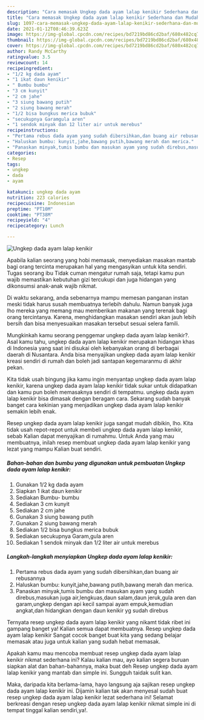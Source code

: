 ```yaml
---
description: "Cara memasak Ungkep dada ayam lalap kenikir Sederhana dan Mudah Dibuat"
title: "Cara memasak Ungkep dada ayam lalap kenikir Sederhana dan Mudah Dibuat"
slug: 1097-cara-memasak-ungkep-dada-ayam-lalap-kenikir-sederhana-dan-mudah-dibuat
date: 2021-01-12T08:46:39.623Z
image: https://img-global.cpcdn.com/recipes/bd7219bd86cd2baf/680x482cq70/ungkep-dada-ayam-lalap-kenikir-foto-resep-utama.jpg
thumbnail: https://img-global.cpcdn.com/recipes/bd7219bd86cd2baf/680x482cq70/ungkep-dada-ayam-lalap-kenikir-foto-resep-utama.jpg
cover: https://img-global.cpcdn.com/recipes/bd7219bd86cd2baf/680x482cq70/ungkep-dada-ayam-lalap-kenikir-foto-resep-utama.jpg
author: Randy McCarthy
ratingvalue: 3.5
reviewcount: 14
recipeingredient:
- "1/2 kg dada ayam"
- "1 ikat daun kenikir"
- " Bumbu bumbu"
- "3 cm kunyit"
- "2 cm jahe"
- "3 siung bawang putih"
- "2 siung bawang merah"
- "1/2 bisa bungkus merica bubuk"
- "secukupnya Garamgula aren"
- "1 sendok minyak dan 12 liter air untuk merebus"
recipeinstructions:
- "Pertama rebus dada ayam yang sudah dibersihkan,dan buang air rebusannya"
- "Haluskan bumbu: kunyit,jahe,bawang putih,bawang merah dan merica."
- "Panaskan minyak,tumis bumbu dan masukan ayam yang sudah direbus,masukan juga air,lengkuas,daun salam,daun jeruk,gula aren dan garam,ungkep dengan api kecil sampai ayam empuk,kemudian angkat,dan hidangkan dengan daun kenikir yg sudah direbus"
categories:
- Resep
tags:
- ungkep
- dada
- ayam

katakunci: ungkep dada ayam 
nutrition: 223 calories
recipecuisine: Indonesian
preptime: "PT10M"
cooktime: "PT38M"
recipeyield: "4"
recipecategory: Lunch

---
```



![Ungkep dada ayam lalap kenikir](https://img-global.cpcdn.com/recipes/bd7219bd86cd2baf/680x482cq70/ungkep-dada-ayam-lalap-kenikir-foto-resep-utama.jpg)

Apabila kalian seorang yang hobi memasak, menyediakan masakan mantab bagi orang tercinta merupakan hal yang mengasyikan untuk kita sendiri. Tugas seorang ibu Tidak cuman mengatur rumah saja, tetapi kamu pun wajib memastikan kebutuhan gizi tercukupi dan juga hidangan yang dikonsumsi anak-anak wajib nikmat.

Di waktu  sekarang, anda sebenarnya mampu memesan panganan instan meski tidak harus susah membuatnya terlebih dahulu. Namun banyak juga lho mereka yang memang mau memberikan makanan yang terenak bagi orang tercintanya. Karena, menghidangkan masakan sendiri akan jauh lebih bersih dan bisa menyesuaikan masakan tersebut sesuai selera famili. 



Mungkinkah kamu seorang penggemar ungkep dada ayam lalap kenikir?. Asal kamu tahu, ungkep dada ayam lalap kenikir merupakan hidangan khas di Indonesia yang saat ini disukai oleh kebanyakan orang di berbagai daerah di Nusantara. Anda bisa menyajikan ungkep dada ayam lalap kenikir kreasi sendiri di rumah dan boleh jadi santapan kegemaranmu di akhir pekan.

Kita tidak usah bingung jika kamu ingin menyantap ungkep dada ayam lalap kenikir, karena ungkep dada ayam lalap kenikir tidak sukar untuk didapatkan dan kamu pun boleh memasaknya sendiri di tempatmu. ungkep dada ayam lalap kenikir bisa dimasak dengan beragam cara. Sekarang sudah banyak banget cara kekinian yang menjadikan ungkep dada ayam lalap kenikir semakin lebih enak.

Resep ungkep dada ayam lalap kenikir juga sangat mudah dibikin, lho. Kita tidak usah repot-repot untuk membeli ungkep dada ayam lalap kenikir, sebab Kalian dapat menyajikan di rumahmu. Untuk Anda yang mau membuatnya, inilah resep membuat ungkep dada ayam lalap kenikir yang lezat yang mampu Kalian buat sendiri.

<!--inarticleads1-->

##### Bahan-bahan dan bumbu yang digunakan untuk pembuatan Ungkep dada ayam lalap kenikir:

1. Gunakan 1/2 kg dada ayam
1. Siapkan 1 ikat daun kenikir
1. Sediakan  Bumbu- bumbu
1. Sediakan 3 cm kunyit
1. Sediakan 2 cm jahe
1. Gunakan 3 siung bawang putih
1. Gunakan 2 siung bawang merah
1. Sediakan 1/2 bisa bungkus merica bubuk
1. Sediakan secukupnya Garam,gula aren
1. Sediakan 1 sendok minyak dan 1/2 liter air untuk merebus




<!--inarticleads2-->

##### Langkah-langkah menyiapkan Ungkep dada ayam lalap kenikir:

1. Pertama rebus dada ayam yang sudah dibersihkan,dan buang air rebusannya
1. Haluskan bumbu: kunyit,jahe,bawang putih,bawang merah dan merica.
1. Panaskan minyak,tumis bumbu dan masukan ayam yang sudah direbus,masukan juga air,lengkuas,daun salam,daun jeruk,gula aren dan garam,ungkep dengan api kecil sampai ayam empuk,kemudian angkat,dan hidangkan dengan daun kenikir yg sudah direbus




Ternyata resep ungkep dada ayam lalap kenikir yang nikamt tidak ribet ini gampang banget ya! Kalian semua dapat membuatnya. Resep ungkep dada ayam lalap kenikir Sangat cocok banget buat kita yang sedang belajar memasak atau juga untuk kalian yang sudah hebat memasak.

Apakah kamu mau mencoba membuat resep ungkep dada ayam lalap kenikir nikmat sederhana ini? Kalau kalian mau, ayo kalian segera buruan siapkan alat dan bahan-bahannya, maka buat deh Resep ungkep dada ayam lalap kenikir yang mantab dan simple ini. Sungguh taidak sulit kan. 

Maka, daripada kita berlama-lama, hayo langsung aja sajikan resep ungkep dada ayam lalap kenikir ini. Dijamin kalian tak akan menyesal sudah buat resep ungkep dada ayam lalap kenikir lezat sederhana ini! Selamat berkreasi dengan resep ungkep dada ayam lalap kenikir nikmat simple ini di tempat tinggal kalian sendiri,ya!.

